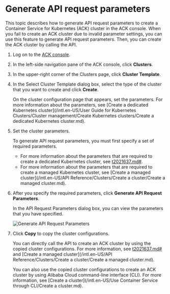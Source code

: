 # Generate API request parameters

This topic describes how to generate API request parameters to create a Container Service for Kubernetes \(ACK\) cluster in the ACK console. When you fail to create an ACK cluster due to invalid parameter settings, you can use this feature to generate API request parameters. Then, you can create the ACK cluster by calling the API.

1.  Log on to the [ACK console](https://cs.console.aliyun.com).

2.  In the left-side navigation pane of the ACK console, click **Clusters**.

3.  In the upper-right corner of the Clusters page, click **Cluster Template**.

4.  In the Select Cluster Template dialog box, select the type of the cluster that you want to create and click **Create**.

    On the cluster configuration page that appears, set the parameters. For more information about the parameters, see [Create a dedicated Kubernetes cluster](/intl.en-US/User Guide for Kubernetes Clusters/Cluster management/Create Kubernetes clusters/Create a dedicated Kubernetes cluster.md).

5.  Set the cluster parameters.

    To generate API request parameters, you must first specify a set of required parameters.

    -   For more information about the parameters that are required to create a dedicated Kubernetes cluster, see [t2021637.md\#]().
    -   For more information about the parameters that are required to create a managed Kubernetes cluster, see [Create a managed cluster](/intl.en-US/API Reference/Clusters/Create a cluster/Create a managed cluster.md).
6.  After you specify the required parameters, click **Generate API Request Parameters**.

    In the API Request Parameters dialog box, you can view the parameters that you have specified.

    ![Generate API Request Parameters](../images/p64256.png)

7.  Click **Copy** to copy the cluster configurations.

    You can directly call the API to create an ACK cluster by using the copied cluster configurations. For more information, see [t2021637.md\#]() and [Create a managed cluster](/intl.en-US/API Reference/Clusters/Create a cluster/Create a managed cluster.md).

    You can also use the copied cluster configurations to create an ACK cluster by using Alibaba Cloud command-line interface \(CLI\). For more information, see [Create a cluster](/intl.en-US/Use Container Service through CLI/Create a cluster.md).


